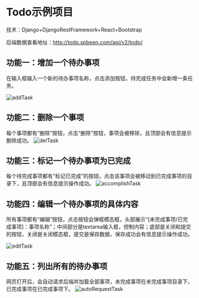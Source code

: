 # Todo示例项目
技术：Django+DjangoRestFramework+React+Bootstrap

后端数据查看地址：http://todo.spbeen.com/api/v2/todo/

## 功能一：增加一个待办事项
在输入框输入一个新的待办事项名称，点击添加按钮，待完成任务中会新增一条任务。

![addTask](http://bulabean.spbeen.com/todo_gif/addTask.gif)

## 功能二：删除一个事项
每个事项都有“删除”按钮，点击“删除”按钮，事项会被移除，且顶部会有信息提示删除成功。
![delTask](http://bulabean.spbeen.com/todo_gif/delTask.gif)

## 功能三：标记一个待办事项为已完成
每个待完成事项都有“标记已完成”的按钮，点击该事项会被移动到已完成事项的目录下，且顶部会有信息提示操作成功。
![accomplishTask](http://bulabean.spbeen.com/todo_gif/accomplishTask.gif)

## 功能四：编辑一个待办事项的具体内容
所有事项都有“编辑”按钮，点击按钮会弹框模态框，头部展示“[未完成事项/已完成事项]：事项名称”；中间部分是textarea输入框，控制内容；底部是关闭和提交的按钮，关闭是关闭模态框，提交是保存数据，保存成功会有信息提示操作成功。

![editTask](http://bulabean.spbeen.com/todo_gif/editTask.gif)

## 功能五：列出所有的待办事项
网页打开后，会自动请求后端并加载全部事项，未完成事项在未完成事项目录下，已完成事项在已完成事项下。
![autoRequestTask](http://bulabean.spbeen.com/todo_gif/autoRequestTask.gif)
